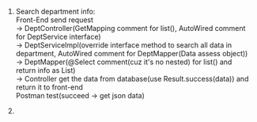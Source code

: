 1. Search department info:  
Front-End send request   
-> DeptController(GetMapping comment for list(), AutoWired comment for DeptService interface)  
-> DeptServiceImpl(override interface method to search all data in department, AutoWired comment for DeptMapper(Data assess object))  
-> DeptMapper(@Select comment(cuz it's no nested) for list() and return info as List<Dept>)  
-> Controller get the data from database(use Result.success(data)) and return it to front-end  
Postman test(succeed -> get json data)  

2. 
